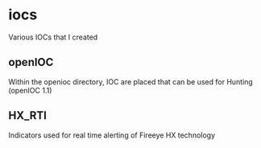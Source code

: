 # iocs
Various IOCs that I created

## openIOC

Within the openioc directory, IOC are placed that can be used for Hunting (openIOC 1.1)

## HX_RTI

Indicators used for real time alerting of Fireeye HX technology

